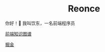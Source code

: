 <h1 align="center">
 Reonce
</h1>


你好！👋  我叫饮东，一名前端程序员



[前端知识图谱](https://github.com/reonce/Note-FE)


[掘金](https://juejin.cn/user/3958668048476429/posts)



